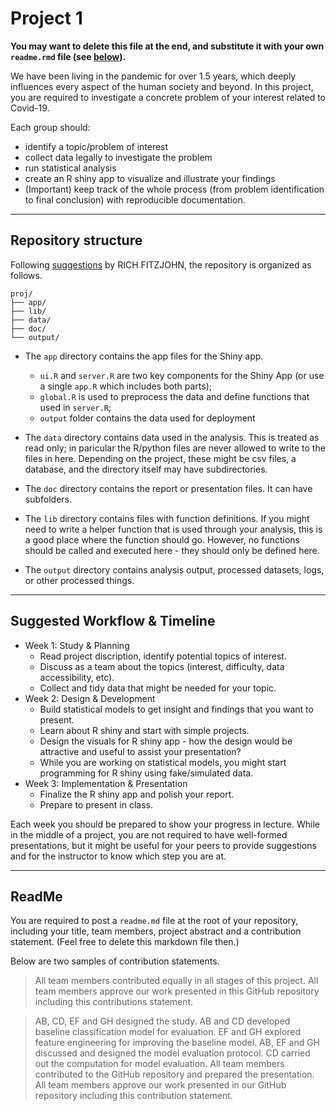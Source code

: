 # Project 1

**You may want to delete this file at the end, and substitute it with your own `readme.rmd` file (see [below](#readme)).**

We have been living in the pandemic for over 1.5 years, which deeply influences every aspect of the human society and beyond. In this project, you are required to investigate a concrete problem of your interest related to Covid-19. 

Each group should:
- identify a topic/problem of interest
- collect data legally to investigate the problem
- run statistical analysis
- create an R shiny app to visualize and illustrate your findings
- (Important) keep track of the whole process (from problem identification to final conclusion) with reproducible documentation.

--------------
## Repository structure

Following [suggestions](https://nicercode.github.io/blog/2013-04-05-projects/) by RICH FITZJOHN, the repository is organized as follows.

```
proj/
├── app/
├── lib/
├── data/
├── doc/
└── output/
```

- The `app` directory contains the app files for the Shiny app.
  - `ui.R` and `server.R` are two key components for the Shiny App (or use a single `app.R` which includes both parts);
  - `global.R` is used to preprocess the data and define functions that used in `server.R`;
  - `output` folder contains the data used for deployment

- The `data` directory contains data used in the analysis. This is treated as read only; in paricular the R/python files are never allowed to write to the files in here. Depending on the project, these might be csv files, a database, and the directory itself may have subdirectories.

- The `doc` directory contains the report or presentation files. It can have subfolders.

- The `lib` directory contains files with function definitions. If you might need to write a helper function that is used through your analysis, this is a good place where the function should go. However, no functions should be called and executed here - they should only be defined here.

- The `output` directory contains analysis output, processed datasets, logs, or other processed things.

-------

## Suggested Workflow & Timeline

- Week 1: Study & Planning
  - Read project discription, identify potential topics of interest.
  - Discuss as a team about the topics (interest, difficulty, data accessibility, etc).
  - Collect and tidy data that might be needed for your topic.
- Week 2: Design & Development
  - Build statistical models to get insight and findings that you want to present.
  - Learn about R shiny and start with simple projects.
  - Design the visuals for R shiny app - how the design would be attractive and useful to assist your presentation?
  - While you are working on statistical models, you might start programming for R shiny using fake/simulated data.
- Week 3: Implementation & Presentation
  - Finalize the R shiny app and polish your report.
  - Prepare to present in class.

Each week you should be prepared to show your progress in lecture. While in the middle of a project, you are not required to have well-formed presentations, but it might be useful for your peers to provide suggestions and for the instructor to know which step you are at.

------

## ReadMe

You are required to post a `readme.md` file at the root of your repository, including your title, team members, project abstract and a contribution statement. (Feel free to delete this markdown file then.)

Below are two samples of contribution statements.

> All team members contributed equally in all stages of this project. All team members approve our work presented in this GitHub repository including this contributions statement.

> AB, CD, EF and GH designed the study. AB and CD developed baseline classification model for evaluation. EF and GH explored feature engineering for improving the baseline model. AB, EF and GH discussed and designed the model evaluation protocol. CD carried out the computation for model evaluation. All team members contributed to the GitHub repository and prepared the presentation. All team members approve our work presented in our GitHub repository including this contribution statement.
